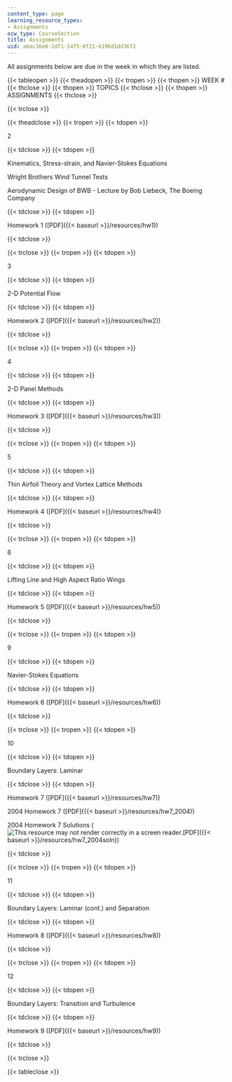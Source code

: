 ```yaml
---
content_type: page
learning_resource_types:
- Assignments
ocw_type: CourseSection
title: Assignments
uid: a6ac16e6-2df1-54f5-8f21-b196d1dd36f2
---
```


All assignments below are due in the week in which they are listed.

{{< tableopen >}}
{{< theadopen >}}
{{< tropen >}}
{{< thopen >}}
WEEK #
{{< thclose >}}
{{< thopen >}}
TOPICS
{{< thclose >}}
{{< thopen >}}
ASSIGNMENTS
{{< thclose >}}

{{< trclose >}}

{{< theadclose >}}
{{< tropen >}}
{{< tdopen >}}


2


{{< tdclose >}}
{{< tdopen >}}


Kinematics, Stress-strain, and Navier-Stokes Equations

Wright Brothers Wind Tunnel Tests

Aerodynamic Design of BWB - Lecture by Bob Liebeck, The Boeing Company


{{< tdclose >}}
{{< tdopen >}}


Homework 1 ([PDF]({{< baseurl >}}/resources/hw1))


{{< tdclose >}}

{{< trclose >}}
{{< tropen >}}
{{< tdopen >}}


3


{{< tdclose >}}
{{< tdopen >}}


2-D Potential Flow


{{< tdclose >}}
{{< tdopen >}}


Homework 2 ([PDF]({{< baseurl >}}/resources/hw2))


{{< tdclose >}}

{{< trclose >}}
{{< tropen >}}
{{< tdopen >}}


4


{{< tdclose >}}
{{< tdopen >}}


2-D Panel Methods


{{< tdclose >}}
{{< tdopen >}}


Homework 3 ([PDF]({{< baseurl >}}/resources/hw3))


{{< tdclose >}}

{{< trclose >}}
{{< tropen >}}
{{< tdopen >}}


5


{{< tdclose >}}
{{< tdopen >}}


Thin Airfoil Theory and Vortex Lattice Methods


{{< tdclose >}}
{{< tdopen >}}


Homework 4 ([PDF]({{< baseurl >}}/resources/hw4))


{{< tdclose >}}

{{< trclose >}}
{{< tropen >}}
{{< tdopen >}}


6


{{< tdclose >}}
{{< tdopen >}}


Lifting Line and High Aspect Ratio Wings


{{< tdclose >}}
{{< tdopen >}}


Homework 5 ([PDF]({{< baseurl >}}/resources/hw5))


{{< tdclose >}}

{{< trclose >}}
{{< tropen >}}
{{< tdopen >}}


9


{{< tdclose >}}
{{< tdopen >}}


Navier-Stokes Equations


{{< tdclose >}}
{{< tdopen >}}


Homework 6 ([PDF]({{< baseurl >}}/resources/hw6))


{{< tdclose >}}

{{< trclose >}}
{{< tropen >}}
{{< tdopen >}}


10


{{< tdclose >}}
{{< tdopen >}}


Boundary Layers: Laminar


{{< tdclose >}}
{{< tdopen >}}


Homework 7 ([PDF]({{< baseurl >}}/resources/hw7))

2004 Homework 7 ([PDF]({{< baseurl >}}/resources/hw7_2004))

2004 Homework 7 Solutions (![This resource may not render correctly in a screen reader.](/images/inacessible.gif)[PDF]({{< baseurl >}}/resources/hw7_2004soln))


{{< tdclose >}}

{{< trclose >}}
{{< tropen >}}
{{< tdopen >}}


11


{{< tdclose >}}
{{< tdopen >}}


Boundary Layers: Laminar (cont.) and Separation


{{< tdclose >}}
{{< tdopen >}}


Homework 8 ([PDF]({{< baseurl >}}/resources/hw8))


{{< tdclose >}}

{{< trclose >}}
{{< tropen >}}
{{< tdopen >}}


12


{{< tdclose >}}
{{< tdopen >}}


Boundary Layers: Transition and Turbulence


{{< tdclose >}}
{{< tdopen >}}


Homework 9 ([PDF]({{< baseurl >}}/resources/hw9))


{{< tdclose >}}

{{< trclose >}}

{{< tableclose >}}